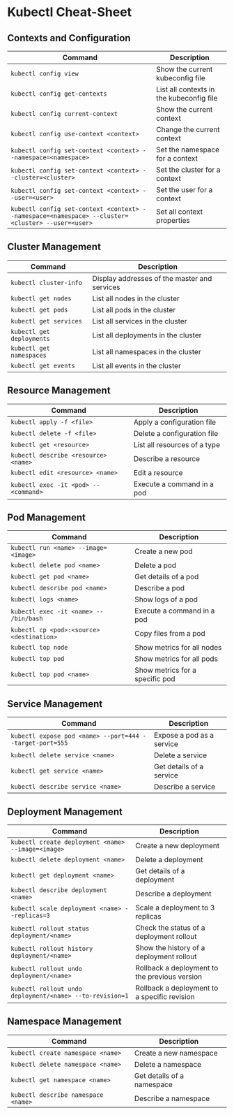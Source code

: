 # Kubectl Cheat-Sheet

## Contexts and Configuration

| Command | Description |
| --- | --- |
| `kubectl config view` | Show the current kubeconfig file |
| `kubectl config get-contexts` | List all contexts in the kubeconfig file |
| `kubectl config current-context` | Show the current context |
| `kubectl config use-context <context>` | Change the current context |
| `kubectl config set-context <context> --namespace=<namespace>` | Set the namespace for a context |
| `kubectl config set-context <context> --cluster=<cluster>` | Set the cluster for a context |
| `kubectl config set-context <context> --user=<user>` | Set the user for a context |
| `kubectl config set-context <context> --namespace=<namespace> --cluster=<cluster> --user=<user>` | Set all context properties |

## Cluster Management

| Command | Description |
| --- | --- |
| `kubectl cluster-info` | Display addresses of the master and services |
| `kubectl get nodes` | List all nodes in the cluster |
| `kubectl get pods` | List all pods in the cluster |
| `kubectl get services` | List all services in the cluster |
| `kubectl get deployments` | List all deployments in the cluster |
| `kubectl get namespaces` | List all namespaces in the cluster |
| `kubectl get events` | List all events in the cluster |

## Resource Management

| Command | Description |
| --- | --- |
| `kubectl apply -f <file>` | Apply a configuration file |
| `kubectl delete -f <file>` | Delete a configuration file |
| `kubectl get <resource>` | List all resources of a type |
| `kubectl describe <resource> <name>` | Describe a resource |
| `kubectl edit <resource> <name>` | Edit a resource |
| `kubectl exec -it <pod> -- <command>` | Execute a command in a pod |

## Pod Management

| Command | Description |
| --- | --- |
| `kubectl run <name> --image=<image>` | Create a new pod |
| `kubectl delete pod <name>` | Delete a pod |
| `kubectl get pod <name>` | Get details of a pod |
| `kubectl describe pod <name>` | Describe a pod |
| `kubectl logs <name>` | Show logs of a pod |
| `kubectl exec -it <name> -- /bin/bash` | Execute a command in a pod |
| `kubectl cp <pod>:<source> <destination>` | Copy files from a pod |
| `kubectl top node` | Show metrics for all nodes |
| `kubectl top pod` | Show metrics for all pods |
| `kubectl top pod <name>` | Show metrics for a specific pod |

## Service Management

| Command | Description |
| --- | --- |
| `kubectl expose pod <name> --port=444 --target-port=555` | Expose a pod as a service |
| `kubectl delete service <name>` | Delete a service |
| `kubectl get service <name>` | Get details of a service |
| `kubectl describe service <name>` | Describe a service |

## Deployment Management

| Command | Description |
| --- | --- |
| `kubectl create deployment <name> --image=<image>` | Create a new deployment |
| `kubectl delete deployment <name>` | Delete a deployment |
| `kubectl get deployment <name>` | Get details of a deployment |
| `kubectl describe deployment <name>` | Describe a deployment |
| `kubectl scale deployment <name> --replicas=3` | Scale a deployment to 3 replicas |
| `kubectl rollout status deployment/<name>` | Check the status of a deployment rollout |
| `kubectl rollout history deployment/<name>` | Show the history of a deployment rollout |
| `kubectl rollout undo deployment/<name>` | Rollback a deployment to the previous version |
| `kubectl rollout undo deployment/<name> --to-revision=1` | Rollback a deployment to a specific revision |

## Namespace Management

| Command | Description |
| --- | --- |
| `kubectl create namespace <name>` | Create a new namespace |
| `kubectl delete namespace <name>` | Delete a namespace |
| `kubectl get namespace <name>` | Get details of a namespace |
| `kubectl describe namespace <name>` | Describe a namespace |